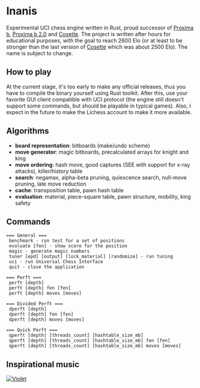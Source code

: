 # Inanis
Experimental UCI chess engine written in Rust, proud successor of [Proxima b](https://github.com/Tearth/Proxima-b), [Proxima b 2.0](https://github.com/Tearth/Proxima-b-2.0) and [Cosette](https://github.com/Tearth/Cosette). The project is written after hours for educational purposes, with the goal to reach 2600 Elo (or at least to be stronger than the last version of [Cosette](https://github.com/Tearth/Cosette) which was about 2500 Elo). The name is subject to change.

## How to play
At the current stage, it's too early to make any official releases, thus you have to compile the binary yourself using Rust toolkit. After this, use your favorite GUI client compatible with UCI protocol (the engine still doesn't support some commands, but should be playable in typical games). Also, I expect in the future to make the Lichess account to make it more available.

## Algorithms
 - **board representation**: bitboards (make/undo scheme)
 - **move generator**: magic bitboards, precalculated arrays for knight and king
 - **move ordering**: hash move, good captures (SEE with support for x-ray attacks), killer/history table
 - **search**: negamax, alpha-beta pruning, quiescence search, null-move pruning, late move reduction
 - **cache**: transposition table, pawn hash table
 - **evaluation**: material, piece-square table, pawn structure, mobility, king safety

## Commands
```
=== General ===
 benchmark - run test for a set of positions
 evaluate [fen] - show score for the position
 magic - generate magic numbers
 tuner [epd] [output] [lock_material] [randomize] - run tuning
 uci - run Universal Chess Interface
 quit - close the application

=== Perft ===
 perft [depth]
 perft [depth] fen [fen]
 perft [depth] moves [moves]

=== Divided Perft ===
 dperft [depth]
 dperft [depth] fen [fen]
 dperft [depth] moves [moves]

=== Quick Perft ===
 qperft [depth] [threads_count] [hashtable_size_mb]
 qperft [depth] [threads_count] [hashtable_size_mb] fen [fen]
 qperft [depth] [threads_count] [hashtable_size_mb] moves [moves]
```

## Inspirational music
[![Violet](https://img.youtube.com/vi/8ZdLXELdF9Q/0.jpg)](https://www.youtube.com/watch?v=8ZdLXELdF9Q)